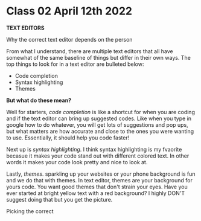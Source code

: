 # Class 02 April 12th 2022
**TEXT EDITORS**

Why the correct text editor depends on the person

From what I understand, there are multiple text editors that all have somewhat of the same baseline of things but differ in their own ways.
The top things to look for in a text editor are bulleted below:
* Code completion
* Syntax highlighting
* Themes

**But what do these mean?**

Well for starters, *code completion* is like a shortcut for when you are coding and if the text editor can bring up suggested codes.
Like when you type in google how to do whatever, you will get lots of suggestions and pop ups, but what matters are how accurate and close to the ones you were wanting to use.
Essentially, it should help you code faster!
  
Next up is *syntax highlighting*. I think syntax highlighting is my fvaorite becasue it makes your code stand out with different colored text.
  In other words it makes your code look pretty and nice to look at.
  
 Lastly, *themes*. sparkling up your websites or your phone background is fun and we do that with themes. In text editor, themes are your background for yours code.
  You want good themes that don't strain your eyes. Have you ever started at bright yellow text with a red background?
  I highly DON'T suggest doing that but you get the picture.
   
  Picking the correct 
